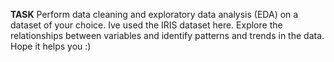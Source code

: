 **TASK**
Perform data cleaning and exploratory data analysis (EDA) on a dataset of your choice. Ive used the IRIS dataset here.
Explore the relationships between variables and identify patterns and trends in the data.
Hope it helps you :)
